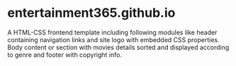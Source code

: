 # entertainment365.github.io
A HTML-CSS frontend template including following modules like header containing navigation links and site logo with embedded CSS properties. Body content or section with movies details sorted and displayed according to genre and footer with copyright info.
